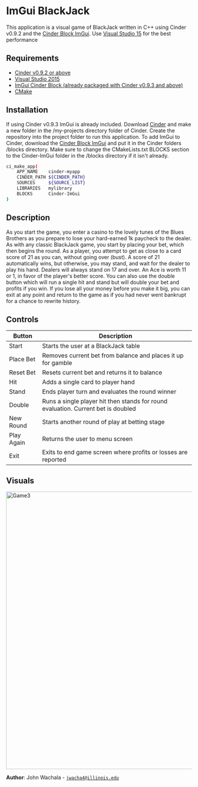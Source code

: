 # ImGui BlackJack

This application is a visual game of BlackJack written in C++ using Cinder v0.9.2 and the [Cinder Block ImGui](https://github.com/simongeilfus/Cinder-ImGui). Use [Visual Studio 15](https://visualstudio.microsoft.com/vs/older-downloads/) for the best performance

## Requirements
- [Cinder v0.9.2 or above](https://libcinder.org/download)
- [Visual Studio 2015](https://visualstudio.microsoft.com/vs/older-downloads/)
- [ImGui Cinder Block (already packaged with Cinder v0.9.3 and above)](https://github.com/simongeilfus/Cinder-ImGui)
- [CMake](https://cmake.org/download/)

## Installation

If using Cinder v0.9.3 ImGui is already included. Download [Cinder](https://libcinder.org/download) and make a new folder in the /my-projects directory folder of Cinder. Create the repository into the project folder to run this application. To add ImGui to Cinder, download the [Cinder Block ImGui](https://github.com/simongeilfus/Cinder-ImGui) and put it in the Cinder folders /blocks directory. 
Make sure to change the CMakeLists.txt BLOCKS section to the Cinder-ImGui folder in the /blocks directory if it isn't already.

```bash
ci_make_app(
    APP_NAME    cinder-myapp
    CINDER_PATH ${CINDER_PATH}
    SOURCES     ${SOURCE_LIST}
    LIBRARIES   mylibrary
    BLOCKS      Cinder-ImGui
)
```


## Description 

As you start the game, you enter a casino to the lovely tunes of the Blues Brothers as you prepare to lose your hard-earned 1k paycheck to the dealer. As with any classic BlackJack game, you start by placing your bet, which then begins the round. As a player, you attempt to get as close to a card score of 21 as you can, without going over (bust). A score of 21 automatically wins, but otherwise, you may stand, and wait for the dealer to play his hand. Dealers will always stand on 17 and over. An Ace is worth 11 or 1, in favor of the player's better score. You can also use the double button which will run a single hit and stand but will double your bet and profits if you win. If you lose all your money before you make it big, you can exit at any point and return to the game as if you had never went bankrupt for a chance to rewrite history.

## Controls
| Button | Description |
| --- | --- |
| Start | Starts the user at a BlackJack table |
| Place Bet | Removes current bet from balance and places it up for gamble |
| Reset Bet | Resets current bet and returns it to balance |
| Hit | Adds a single card to player hand |
| Stand | Ends player turn and evaluates the round winner |
| Double | Runs a single player hit then stands for round evaluation. Current bet is doubled |
| New Round | Starts another round of play at betting stage |
| Play Again | Returns the user to menu screen |
| Exit | Exits to end game screen where profits or losses are reported |

## Visuals


<img width="752" alt="Game3" src="https://user-images.githubusercontent.com/55003777/81023493-de94da80-8e70-11ea-8914-afb1f1ac7a01.PNG">




**Author**: John Wachala - [`jwacha4@illinois.edu`](mailto:jwacha4@illinois.edu)
